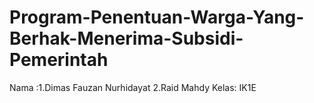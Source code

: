 # Program-Penentuan-Warga-Yang-Berhak-Menerima-Subsidi-Pemerintah
Nama :1.Dimas Fauzan Nurhidayat
      2.Raid Mahdy
Kelas: IK1E
